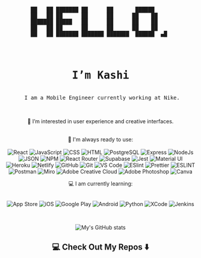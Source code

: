 <pre align="center">
██   ██ ███████ ██      ██       ██████     
██   ██ ██      ██      ██      ██    ██    
███████ █████   ██      ██      ██    ██    
██   ██ ██      ██      ██      ██    ██    
██   ██ ███████ ███████ ███████  ██████  ▄█ 

</pre>
<div align="center">
  <pre>
  <h1>I’m Kashi</h1>
  I am a Mobile Engineer currently working at Nike. 
  
  </pre>
  
👀 I’m interested in user experience and creative interfaces.
<br>
<br>

🚀 I'm always ready to use:
<br>
<br>
![React](https://img.shields.io/badge/React-20232A?style=for-the-badge&logo=react&logoColor=61DAFB) 
![JavaScript](https://img.shields.io/badge/JavaScript-323330?style=for-the-badge&logo=javascript&logoColor=F7DF1E) 
![CSS](https://img.shields.io/badge/CSS3-1572B6?style=for-the-badge&logo=css3&logoColor=white) 
![HTML](https://img.shields.io/badge/HTML5-E34F26?style=for-the-badge&logo=html5&logoColor=white) 
![PostgreSQL](https://img.shields.io/badge/PostgreSQL-316192?style=for-the-badge&logo=postgresql&logoColor=white) 
![Express](https://img.shields.io/badge/Express.js-000000?style=for-the-badge&logo=express&logoColor=white) 
![NodeJs](https://img.shields.io/badge/Node.js-339933?style=for-the-badge&logo=nodedotjs&logoColor=white) 
![JSON](https://img.shields.io/badge/json-5E5C5C?style=for-the-badge&logo=json&logoColor=white)
![NPM](https://img.shields.io/badge/npm-CB3837?style=for-the-badge&logo=npm&logoColor=white)
![React Router](https://img.shields.io/badge/React_Router-CA4245?style=for-the-badge&logo=react-router&logoColor=white) 
![Supabase](https://img.shields.io/badge/Supabase-181818?style=for-the-badge&logo=supabase&logoColor=white) 
![Jest](https://img.shields.io/badge/Jest-C21325?style=for-the-badge&logo=jest&logoColor=white) 
![Material UI](https://img.shields.io/badge/Material%20UI-007FFF?style=for-the-badge&logo=mui&logoColor=white)
![Heroku](https://img.shields.io/badge/Heroku-430098?style=for-the-badge&logo=heroku&logoColor=white) 
![Netlify](https://img.shields.io/badge/Netlify-00C7B7?style=for-the-badge&logo=netlify&logoColor=white) 
![GitHub](https://img.shields.io/badge/github-%23121011.svg?style=for-the-badge&logo=github&logoColor=white) 
![Git](https://img.shields.io/badge/GIT-E44C30?style=for-the-badge&logo=git&logoColor=white) 
![VS Code](https://img.shields.io/badge/Visual_Studio_Code-0078D4?style=for-the-badge&logo=visual%20studio%20code&logoColor=white) 
![ESlint](https://img.shields.io/badge/eslint-3A33D1?style=for-the-badge&logo=eslint&logoColor=white) 
![Prettier](https://img.shields.io/badge/prettier-1A2C34?style=for-the-badge&logo=prettier&logoColor=F7BA3E) 
![ESLINT](https://img.shields.io/badge/eslint-3A33D1?style=for-the-badge&logo=eslint&logoColor=white)
![Postman](https://img.shields.io/badge/Postman-FF6C37?style=for-the-badge&logo=Postman&logoColor=white) 
![Miro](https://img.shields.io/badge/Miro-050038?style=for-the-badge&logo=Miro&logoColor=white)
![Adobe Creative Cloud](https://img.shields.io/badge/Adobe%20Creative%20Cloud-DA1F26?style=for-the-badge&logo=Adobe%20Creative%20Cloud&logoColor=white)
![Adobe Photoshop](https://img.shields.io/badge/Adobe%20Photoshop-31A8FF?style=for-the-badge&logo=Adobe%20Photoshop&logoColor=black) 
![Canva](https://img.shields.io/badge/Canva-%2300C4CC.svg?&style=for-the-badge&logo=Canva&logoColor=white)

💻 I am currently learning:
<br>
<br>

![App Store](https://img.shields.io/badge/App_Store-0D96F6?style=for-the-badge&logo=app-store&logoColor=white)
![iOS](https://img.shields.io/badge/iOS-000000?style=for-the-badge&logo=ios&logoColor=white)
![Google Play](https://img.shields.io/badge/Google_Play-414141?style=for-the-badge&logo=google-play&logoColor=white)
![Android](https://img.shields.io/badge/Android-3DDC84?style=for-the-badge&logo=android&logoColor=white)
![Python](https://img.shields.io/badge/Google_Play-414141?style=for-the-badge&logo=google-play&logoColor=white)
![XCode](https://img.shields.io/badge/Xcode-007ACC?style=for-the-badge&logo=Xcode&logoColor=white)
![Jenkins](https://img.shields.io/badge/Jenkins-D24939?style=for-the-badge&logo=Jenkins&logoColor=white)

<br>

![My's GitHub stats](https://github-readme-stats.vercel.app/api?username=kashitamang&theme=react&show_icons=true)
  
<h2  align="center">💻 Check Out My Repos ⬇️ </h2>
</div>


<!---
kashitamang/kashitamang is a ✨ special ✨ repository because its `README.md` (this file) appears on your GitHub profile.
You can click the Preview link to take a look at your changes.
--->
